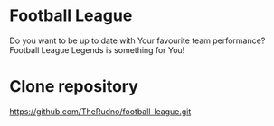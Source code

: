 # Football League
Do you want to be up to date with Your favourite team performance?
Football League Legends is something for You!

# Clone repository

https://github.com/TheRudno/football-league.git
